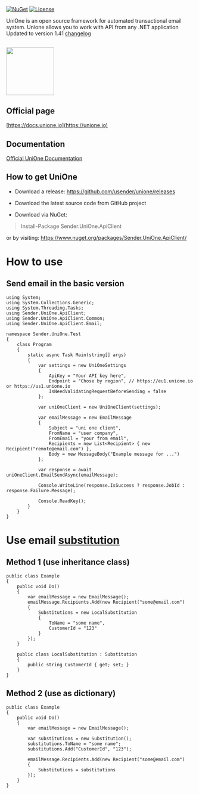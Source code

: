 [![NuGet](https://img.shields.io/nuget/v/Sender.UniOne.ApiClient)](https://www.nuget.org/packages/Sender.UniOne.ApiClient)
[![License](https://img.shields.io/github/license/usender/unione)](https://img.shields.io/github/license/usender/unione)

UniOne is an open source framework for automated transactional email system. Unione allows you to work with API from any .NET application
Updated to version 1.41 [changelog](https://docs.unione.io/en/api-changelog)

## <img src="https://docs.unione.io/assets/slate/img/logo-unione.svg" width="128"/>
## Official page
[https://docs.unione.io](https://unione.io)

## Documentation
[Official UniOne Documentation](https://docs.unione.io/en/web-api-ref?http#web-api)

## How to get UniOne
- Download a release: https://github.com/usender/unione/releases

- Download the latest source code from GitHub project

- Download via NuGet:
> Install-Package Sender.UniOne.ApiClient
> 
or by visiting: https://www.nuget.org/packages/Sender.UniOne.ApiClient/

# How to use
## Send email in the basic version

```
using System;
using System.Collections.Generic;
using System.Threading.Tasks;
using Sender.UniOne.ApiClient;
using Sender.UniOne.ApiClient.Common;
using Sender.UniOne.ApiClient.Email;

namespace Sender.UniOne.Test
{
    class Program
    {
        static async Task Main(string[] args)
        {
            var settings = new UniOneSettings
            {
                ApiKey = "Your API key here",
                Endpoint = "Chose by region", // https://eu1.unione.io or https://us1.unione.io
                IsNeedValidatingRequestBeforeSending = false
            };

            var uniOneClient = new UniOneClient(settings);

            var emailMessage = new EmailMessage
            {
                Subject = "uni one client",
                FromName = "user company",
                FromEmail = "your from email",
                Recipients = new List<Recipient> { new Recipient("remote@email.com") },
                Body = new MessageBody("Example message for ...")
            };

            var response = await uniOneClient.EmailSendAsync(emailMessage);

            Console.WriteLine(response.IsSuccess ? response.JobId : response.Failure.Message);

            Console.ReadKey();
        }
    }
}
```
# Use email [substitution](https://github.com/usender/unione/blob/master/UniOne.ApiClient/Email/Substitution.cs)
## Method 1 (use inheritance class)
```
public class Example
{
    public void Do()
    {
        var emailMessage = new EmailMessage();
        emailMessage.Recipients.Add(new Recipient("some@email.com")
        {
            Substitutions = new LocalSubstitution
            {
                ToName = "some name",
                CustomerId = "123"
            }
        });
    }

    public class LocalSubstitution : Substitution
    {
        public string CustomerId { get; set; }
    }
}
```

## Method 2  (use as dictionary)
```
public class Example
{
    public void Do()
    {
        var emailMessage = new EmailMessage();

        var substitutions = new Substitution();
        substitutions.ToName = "some name";
        substitutions.Add("CustomerId", "123");

        emailMessage.Recipients.Add(new Recipient("some@email.com")
        {
            Substitutions = substitutions
        });
    }
}
```
